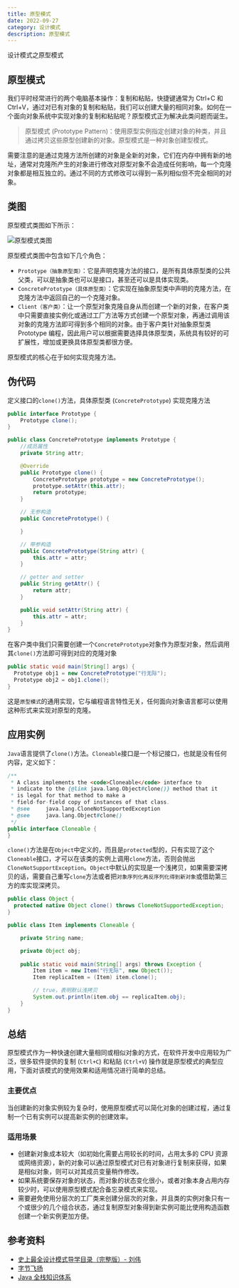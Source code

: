 ```yaml
---
title: 原型模式
date: 2022-09-27
category: 设计模式
description: 原型模式
---
```


设计模式之原型模式
<!-- more -->

## 原型模式

我们平时经常进行的两个电脑基本操作：复制和粘贴，快捷键通常为 Ctrl+C 和 Ctrl+V，通过对已有对象的复制和粘贴，我们可以创建大量的相同对象。如何在一个面向对象系统中实现对象的复制和粘贴呢？原型模式正为解决此类问题而诞生。

> 原型模式 (Prototype Pattern)：使用原型实例指定创建对象的种类，并且通过拷贝这些原型创建新的对象。原型模式是一种对象创建型模式。

需要注意的是通过克隆方法所创建的对象是全新的对象，它们在内存中拥有新的地址，通常对克隆所产生的对象进行修改对原型对象不会造成任何影响，每一个克隆对象都是相互独立的。通过不同的方式修改可以得到一系列相似但不完全相同的对象。

## 类图

原型模式类图如下所示：

![原型模式类图](https://cdn.staticaly.com/gh/AlexChen68/images@master/blog/advance/prototype_pattern.png)

原型模式类图中包含如下几个角色：

- `Prototype（抽象原型类）`：它是声明克隆方法的接口，是所有具体原型类的公共父类，可以是抽象类也可以是接口，甚至还可以是具体实现类。
- `ConcretePrototype（具体原型类）`：它实现在抽象原型类中声明的克隆方法，在克隆方法中返回自己的一个克隆对象。
- `Client（客户类）`：让一个原型对象克隆自身从而创建一个新的对象，在客户类中只需要直接实例化或通过工厂方法等方式创建一个原型对象，再通过调用该对象的克隆方法即可得到多个相同的对象。由于客户类针对抽象原型类 Prototype 编程，因此用户可以根据需要选择具体原型类，系统具有较好的可扩展性，增加或更换具体原型类都很方便。

原型模式的核心在于如何实现克隆方法。

## 伪代码

定义接口的`clone()`方法，具体原型类 (`ConcretePrototype`) 实现克隆方法

```java
public interface Prototype {
    Prototype clone();
}

public class ConcretePrototype implements Prototype {
    //成员属性
    private String attr;

    @Override
    public Prototype clone() {
        ConcretePrototype prototype = new ConcretePrototype();
        prototype.setAttr(this.attr);
        return prototype;
    }

    // 无参构造
    public ConcretePrototype() {

    }

    // 带参构造
    public ConcretePrototype(String attr) {
        this.attr = attr;
    }

    // getter and setter
    public String getAttr() {
        return attr;
    }

    public void setAttr(String attr) {
        this.attr = attr;
    }
}
```

在客户类中我们只需要创建一个`ConcretePrototype`对象作为原型对象，然后调用其`clone()`方法即可得到对应的克隆对象

```java
public static void main(String[] args) {
  Prototype obj1 = new ConcretePrototype("行无际");
  Prototype obj2 = obj1.clone();
}
```

这是`原型模式`的通用实现，它与编程语言特性无关，任何面向对象语言都可以使用这种形式来实现对原型的克隆。

## 应用实例

`Java`语言提供了`clone()`方法。`Cloneable`接口是一个标记接口，也就是没有任何内容，定义如下：

```java
/**
 * A class implements the <code>Cloneable</code> interface to
 * indicate to the {@link java.lang.Object#clone()} method that it
 * is legal for that method to make a
 * field-for-field copy of instances of that class.
 * @see     java.lang.CloneNotSupportedException
 * @see     java.lang.Object#clone()
 */
public interface Cloneable {
}
```

`clone()`方法是在`Object`中定义的，而且是`protected`型的，只有实现了这个`Cloneable`接口，才可以在该类的实例上调用`clone`方法，否则会抛出`CloneNotSupportException`。`Object`中默认的实现是一个浅拷贝，如果需要深拷贝的话，需要自己重写`clone`方法或者把`对象序列化再反序列化得到新对象`或借助第三方的库实现深拷贝。

```java
public class Object {
  protected native Object clone() throws CloneNotSupportedException;
}

public class Item implements Cloneable {

    private String name;

    private Object obj;
    
    public static void main(String[] args) throws Exception {
        Item item = new Item("行无际", new Object());
        Item replicaItem = (Item) item.clone();

        // true，表明默认浅拷贝
        System.out.println(item.obj == replicaItem.obj);
    }
}
```

## 总结

原型模式作为一种快速创建大量相同或相似对象的方式，在软件开发中应用较为广泛，很多软件提供的复制 (`Ctrl+C`) 和粘贴 (`Ctrl+V`) 操作就是原型模式的典型应用，下面对该模式的使用效果和适用情况进行简单的总结。

### 主要优点

当创建新的对象实例较为复杂时，使用原型模式可以简化对象的创建过程，通过复制一个已有实例可以提高新实例的创建效率。

### 适用场景

- 创建新对象成本较大（如初始化需要占用较长的时间，占用太多的 CPU 资源或网络资源），新的对象可以通过原型模式对已有对象进行复制来获得，如果是相似对象，则可以对其成员变量稍作修改。
- 如果系统要保存对象的状态，而对象的状态变化很小，或者对象本身占用内存较少时，可以使用原型模式配合备忘录模式来实现。
- 需要避免使用分层次的工厂类来创建分层次的对象，并且类的实例对象只有一个或很少的几个组合状态，通过复制原型对象得到新实例可能比使用构造函数创建一个新实例更加方便。

## 参考资料

- [史上最全设计模式导学目录（完整版）- 刘伟](https://blog.csdn.net/LoveLion/article/details/17517213)
- [字节飞扬](https://bytesfly.github.io/blog/#/DesignPattern/prototype-pattern)
- [Java 全栈知识体系](https://pdai.tech/md/dev-spec/pattern/7_prototype.html )  
